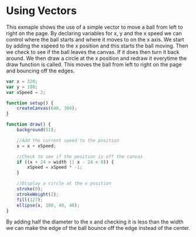 # Using Vectors

This exmaple shows the use of a simple vector to move a ball from left to right on the page.
By declaring variables for x, y and the x speed we can control where the ball starts and where it moves to on the x axis.
We start by adding the xspeed to the x position and this starts the ball moving. Then we check to see if the ball leaves the canvas.
If it does then turn it back around. We then draw a circle at the x position and redraw it everytime the draw function is called. This 
moves the ball from left to right on the page and bouncing off the edges.
```js
var x = 320;
var y = 180;
var xSpeed = 2;

function setup() {
    createCanvas(640, 360);
}

function draw() {
    background(51);

    //Add the current speed to the position
    x = x + xSpeed;

    //Check to see if the position is off the canvas
    if ((x + 24 > width || x - 24 < 0)) {
        xSpeed = xSpeed * -1;
    }

    //Display a circle at the x position
    stroke(0);
    strokeWeight(2);
    fill(127);
    ellipse(x, 180, 48, 48);
}
````
By adding half the diameter to the x and checking it is less than the width we can make the edge of the ball bounce off the edge instead of the center.
